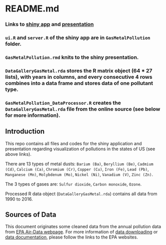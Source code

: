 # README.md

### Links to [shiny app](https://imreyes.shinyapps.io/GasMetalPollution/) and [presentation](http://rpubs.com/imreyes/GasMetalPollution)

### `ui.R` and `server.R` of the shiny app are in `GasMetalPollution` folder.

### `GasMetalPollution.rmd` knits to the shiny presentation.

### `DataGalleryGasMetal.rda` stores the R matrix object (64 * 27 lists), with years in columns, and every consecutive 4 rows combines into a data frame and stores data of one pollutant type.

### `GasMetalPollution_DataProcessor.R` creates the `DataGalleryGasMetal.rda` file from the online source (see below for more information).


## Introduction

This repo contains all files and codes for the shiny application and presentation regarding visualization of pollutions in the states of US (see above links).

There are 13 types of metal dusts: `Barium (Ba)`, `Beryllium (Be)`, `Cadmium (Cd)`, `Calcium (Ca)`, `Chromium (Cr)`, `Copper (Cu)`, `Iron (Fe)`, `Lead (Pb)`, `Manganese (Mn)`, `Molybdenum (Mo)`, `Nickel (Ni)`, `Vanadium (V)`, `Zinc (Zn)`.

The 3 types of gases are: `Sulfur dioxide`, `Carbon monoxide`, `Ozone`.

Processed R data object (`DataGalleryGasMetal.rda`) contains all data from 1990 to 2016.

## Sources of Data

This document originates some cleaned data from the annual pollution data from [EPA Air-Data webpage](https://www.epa.gov/outdoor-air-quality-data). For more information of [data downloading](https://aqsdr1.epa.gov/aqsweb/aqstmp/airdata/download_files.html) or [data documentation](https://aqsdr1.epa.gov/aqsweb/aqstmp/airdata/FileFormats.html#_annual_summary_files), please follow the links to the EPA websites.
